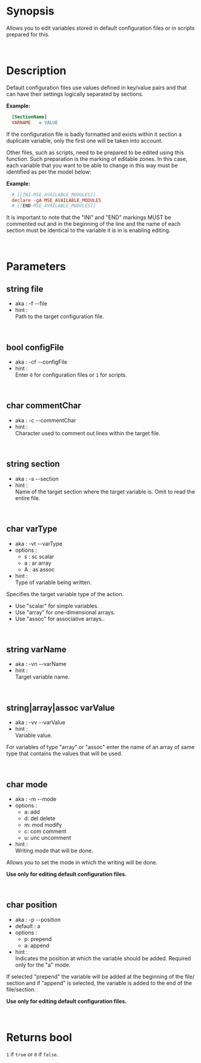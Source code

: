# Synopsis

Allows you to edit variables stored in default configuration files or in 
scripts prepared for this.



&nbsp;

# Description

Default configuration files use values defined in key/value pairs and that can 
have their settings logically separated by sections.

**Example:**

``` any.cfg
  [SectionName]
  VARNAME   = VALUE
```

If the configuration file is badly formatted and exists within it section a 
duplicate variable, only the first one will be taken into account.

Other files, such as scripts, need to be prepared to be edited using this 
function. Such preparation is the marking of editable zones. In this case, each 
variable that you want to be able to change in this way must be identified as 
per the model below:

**Example:**

``` any.cfg
  # [[INI-MSE_AVAILABLE_MODULES]]
  declare -gA MSE_AVAILABLE_MODULES
  # [[END-MSE_AVAILABLE_MODULES]]
```

It is important to note that the "INI" and "END" markings MUST be commented out 
and in the beginning of the line and the name of each section must be identical 
to the variable it is in is enabling editing.



&nbsp;

# Parameters

## string file

- aka       : -f --file
- hint      :  
  Path to the target configuration file.


&nbsp;

## bool configFile

- aka       : -cf --configFile
- hint      :  
  Enter `0` for configuration files or `1` for scripts.


&nbsp;

## char commentChar

- aka       : -c --commentChar
- hint      :  
  Character used to comment out lines within the target file.


&nbsp;

## string section

- aka       : -s --section
- hint      :  
  Name of the target section where the target variable is. Omit to read the 
  entire file.


&nbsp;

## char varType

- aka       : -vt --varType
- options   :
  - s : sc scalar
  - a : ar array
  - A : as assoc
- hint      :  
  Type of variable being written.

Specifies the target variable type of the action.
- Use "scalar" for simple variables.
- Use "array" for one-dimensional arrays.
- Use "assoc" for associative arrays..


&nbsp;

## string varName

- aka       : -vn --varName
- hint      :  
  Target variable name.


&nbsp;

## string|array|assoc varValue

- aka       : -vv --varValue
- hint      :  
  Variable value.

For variables of type "array" or "assoc" enter the name of an array of same 
type that contains the values that will be used.


&nbsp;

## char mode

- aka       : -m --mode
- options   :
  - a: add
  - d: del delete
  - m: mod modify
  - c: com comment
  - u: unc uncomment
- hint      :  
  Writing mode that will be done.

Allows you to set the mode in which the writing will be done.

**Use only for editing default configuration files.**


&nbsp;

## char position

- aka       : -p --position
- default   : a
- options   :
  - p: prepend
  - a: append
- hint      :  
  Indicates the position at which the variable should be added.
  Required only for the "a" mode.

If selected "prepend" the variable will be added at the beginning of the file/
section and if "append" is selected, the variable is added to the end of the 
file/section.

**Use only for editing default configuration files.**



&nbsp;

# Returns bool

`1` if `true` or `0` if `false`.